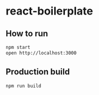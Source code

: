 # react-boilerplate

## How to run

```bash
npm start
open http://localhost:3000
```

## Production build

```bash
npm run build
```

[1]: https://github.com/rambler-digital-solutions/rambler-webpack-boilerplate
